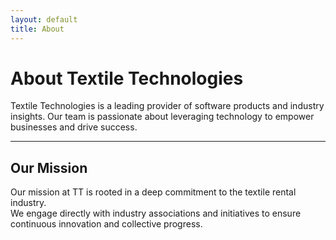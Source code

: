 ```yaml
---
layout: default
title: About
---
```


# About Textile Technologies

Textile Technologies is a leading provider of software products and industry insights. Our team is passionate about leveraging technology to empower businesses and drive success.  

---

## Our Mission

Our mission at TT is rooted in a deep commitment to the textile rental industry.  
We engage directly with industry associations and initiatives to ensure continuous innovation and collective progress.
